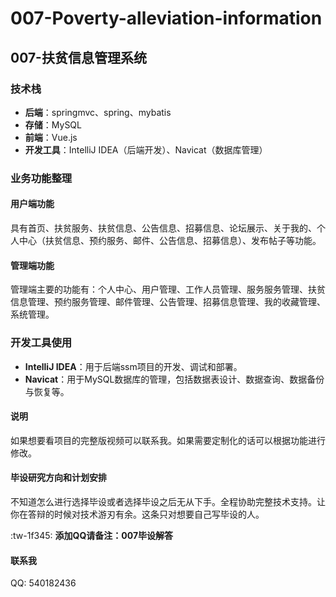 # 007-Poverty-alleviation-information


## 007-扶贫信息管理系统
### 技术栈

- **后端**：springmvc、spring、mybatis
- **存储**：MySQL
- **前端**：Vue.js
- **开发工具**：IntelliJ IDEA（后端开发）、Navicat（数据库管理）

### 业务功能整理

#### 用户端功能

具有首页、扶贫服务、扶贫信息、公告信息、招募信息、论坛展示、关于我的、个人中心（扶贫信息、预约服务、邮件、公告信息、招募信息）、发布帖子等功能。

#### 管理端功能

管理端主要的功能有：个人中心、用户管理、工作人员管理、服务服务管理、扶贫信息管理、预约服务管理、邮件管理、公告管理、招募信息管理、我的收藏管理、系统管理。


### 开发工具使用

- **IntelliJ IDEA**：用于后端ssm项目的开发、调试和部署。
- **Navicat**：用于MySQL数据库的管理，包括数据表设计、数据查询、数据备份与恢复等。

#### 说明
如果想要看项目的完整版视频可以联系我。如果需要定制化的话可以根据功能进行修改。

#### 毕设研究方向和计划安排
不知道怎么进行选择毕设或者选择毕设之后无从下手。全程协助完整技术支持。让你在答辩的时候对技术游刃有余。这条只对想要自己写毕设的人。

:tw-1f345: **添加QQ请备注：007毕设解答**

#### 联系我
QQ: 540182436
